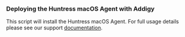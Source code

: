 ### Deploying the Huntress macOS Agent with Addigy

This script will install the Huntress macOS Agent. For full usage details please see our support [documentation](https://support.huntress.io/hc/en-us/articles/9151297797907).
